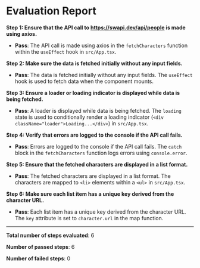 # Evaluation Report

**Step 1: Ensure that the API call to https://swapi.dev/api/people is made using axios.**

- **Pass**: The API call is made using axios in the `fetchCharacters` function within the `useEffect` hook in `src/App.tsx`.

**Step 2: Make sure the data is fetched initially without any input fields.**

- **Pass**: The data is fetched initially without any input fields. The `useEffect` hook is used to fetch data when the component mounts.

**Step 3: Ensure a loader or loading indicator is displayed while data is being fetched.**

- **Pass**: A loader is displayed while data is being fetched. The `loading` state is used to conditionally render a loading indicator (`<div className="loader">Loading...</div>`) in `src/App.tsx`.

**Step 4: Verify that errors are logged to the console if the API call fails.**

- **Pass**: Errors are logged to the console if the API call fails. The `catch` block in the `fetchCharacters` function logs errors using `console.error`.

**Step 5: Ensure that the fetched characters are displayed in a list format.**

- **Pass**: The fetched characters are displayed in a list format. The characters are mapped to `<li>` elements within a `<ul>` in `src/App.tsx`.

**Step 6: Make sure each list item has a unique key derived from the character URL.**

- **Pass**: Each list item has a unique key derived from the character URL. The `key` attribute is set to `character.url` in the map function.

---

**Total number of steps evaluated**: 6

**Number of passed steps**: 6

**Number of failed steps**: 0